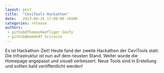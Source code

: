 ```yaml
---
layout: post
title:  "CeviTools Hackathon"
date:   2023-04-16 17:00:00 +0100
categories: release
authors:
 - github@ThomasHaefliger Goofy
 - github@maede97 Scirocco
---
```


Es ist Hackathon-Zeit! Heute fand der zweite Hackathon der CeviTools statt. Die Infrastruktur ist nun auf dem neusten Stand. Weiter wurde die Homepage angepasst und visuell verbessert. Neue Tools sind in Erstellung und sollten bald veröffentlicht werden!